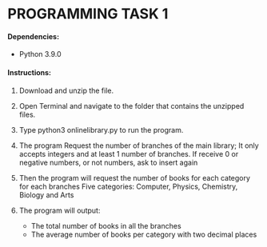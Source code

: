 # PROGRAMMING TASK 1

#### Dependencies:
- Python 3.9.0

#### Instructions:

1. Download and unzip the file.

2. Open Terminal and navigate to the folder that contains the unzipped files.

3. Type python3 onlinelibrary.py to run the program.

4. The program Request the number of branches of the main library;
    It only accepts integers and at least 1 number of branches.
    If receive 0 or negative numbers, or not numbers, ask to insert again

5. Then the program will request the number of books for each category for each
branches Five categories: Computer, Physics, Chemistry, Biology and Arts

3. The program will output:
    - The total number of books in all the branches
    - The average number of books per category with two decimal places